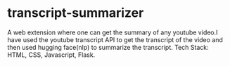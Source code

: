 # transcript-summarizer


A web extension where one can get the summary of any youtube video.I have used the youtube transcript API to get the transcript of the video and then used hugging face(nlp) to summarize the transcript.
Tech Stack: HTML, CSS, Javascript, Flask.
